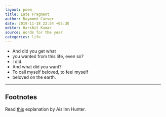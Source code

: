 ```yaml
---
layout: poem
title: Late Fragment
author: Raymond Carver
date: 2019-11-18 22:54 +05:30
editor: Harshit Kumar
source: Words for the year
categories: life
---
```


- And did you get what
- you wanted from this life, even so?
- I did.
- And what did you want?
- To call myself beloved, to feel myself
- beloved on the earth.

---

## Footnotes

Read [this](https://www.theglobeandmail.com/arts/how-poems-work/article1029144/) explanation by Aislinn Hunter.
